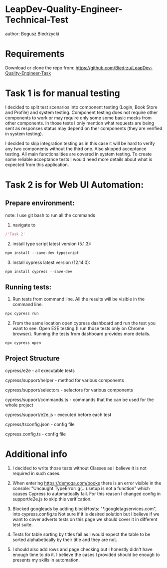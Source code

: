 # LeapDev-Quality-Engineer-Technical-Test
author: Bogusz Biedrzycki

# Requirements
Download or clone the repo from:
https://github.com/Biedrzu/LeapDev-Quality-Engineer-Task

# Task 1 is for manual testing
I decided to split test scenarios into component testing (Login, Book Store and Profile) and system testing.
Component testing does not  require other components to work or may require only some some basic mocks from other components.
In those tests I only mention what requests are being sent as responses status may depend on ther components (they are verified in system testing).

I decided to skip integration testing as in this case it will be hard to verify any two components without the third one.
Also skipped acceptance testing. All main functionalities are covered in system testing. To create some reliable acceptance tests I would need more details
about what is expected from this application.

# Task 2 is for Web UI Automation:
## Prepare environment:
note: I use git bash to run all the commands
1) navigate to 
```javascript
/'Task 2'
```
2) install type script latest version (5.1.3):
```javascript
npm install --save-dev typescript
```

3) install cypress latest version (12.14.0):
```javascript
npm install cypress --save-dev
```

## Running tests:
1) Run tests from command line.
All the results will be visible in the command line.
```javascript
npx cypress run
```

2) From the same location open cypress dashboard and run the test you want to see.
Open E2E testing (I run those tests only on Chrome browser).
Running the tests from dashboard provides more details.
```javascript
npx cypress open
```


## Project Structure
cypress/e2e - all executable tests

cypress/support/helper - method for various components

cypress/support/selectors - selectors for various components

cypress/support/commands.ts - commands that the can be used for the whole project

cypress/support/e2e.js - executed before each test

cypress/tsconfig.json - config file

cypress.config.ts - config file


# Additional info
1. I decided to write those tests without Classes as I believe it is not required in such cases.

2. When entering https://demoqa.com/books there is an error visible in the console: 
"Uncaught TypeError: g(...).setup is not a function" which causes Cypress to automatically fail.
For this reason I changed config in support/e2e.js to skip this verification.

3. Blocked googleads by adding blockHosts: "*.googletagservices.com", into cypress.config.ts
Not sure if it is desired solution but I believe if we want to cover adverts tests on this page
we should cover it in different test suite.

4. Tests for table sorting by titles fail as I would expect the table to be sorted alphabetically by their title and they are not.

5. I should also add rows and page checking but I honestly didn't have enough time to do it. I believe the cases I 
provided should be enough to presents my skills in automation.